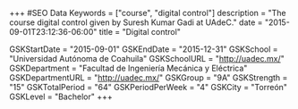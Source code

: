 +++
#SEO Data
Keywords = ["course", "digital control"]
description = "The course digital control given by Suresh Kumar Gadi at UAdeC."
date = "2015-09-01T23:12:36-06:00"
title = "Digital control"

GSKStartDate = "2015-09-01"
GSKEndDate = "2015-12-31"
GSKSchool = "Universidad Autónoma de Coahuila"
GSKSchoolURL = "http://uadec.mx/"
GSKDepartment = "Facultad de Ingeniería Mecánica y Eléctrica"
GSKDepartmentURL = "http://uadec.mx/"
GSKGroup = "9A"
GSKStrength = "15"
GSKTotalPeriod = "64"
GSKPeriodPerWeek = "4"
GSKCity = "Torreón"
GSKLevel = "Bachelor"
+++

<br/>